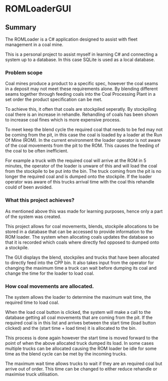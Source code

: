 # ROMLoaderGUI

## Summary
The ROMLoader is a C# application designed to assist with fleet management in a coal mine.  

This is a personal project to assist myself in learning C# and connecting a system up to 
a database.  In this case SQLite is used as a local database.

### Problem scope

Coal mines produce a product to a specific spec, however the coal seams in a deposit
may not meet these requirements alone.  By blending different seams together through 
feeding coals into the Coal Processing Plant in a set order the product specification 
can be met.

To achieve this, it often that coals are stockpiled seperatly.  By stockpiling coal
there is an increase in rehandle.  Rehandling of coals has been shown to increase 
coal fines which is more expensive process.  

To meet keep the blend cycle the required coal that needs to be fed may not be coming
from the pit, in this case the coal is loaded by a loader at the Run Of Mine (ROM).
In the current environment the loader operator is not aware of the coal movements from 
the pit to the ROM.  This causes the feeding of the coal to be often inefficient.

For example a truck with the required coal will arrive at the ROM in 5 minutes, the operator
of the loader is unware of this and will load the coal from the stockpile to be put into the bin.
The truck coming from the pit is no longer the required coal and is dumped onto the stockpile.
If the loader operator was aware of this trucks arrival time with the coal this rehandle could of been
avoided.

### What this project achieves?

As mentioned above this was made for learning purposes, hence only a part of the system was 
created.

This project allows for coal movements, blends, stockpile allocations to be stored in a database
that can be accessed to provide information to the ROM loader.  The system when allocating coals
updates the database so that it is recorded which coals where directly fed opposed to dumped onto
a stockpile.


The GUI displays the blend, stockpiles and trucks that have been allocated to directly feed into the
CPP bin.  It also takes input from the operator for changing the maximum time a truck can wait before
dumping its coal and change the time for the loader to load coal.


### How coal movements are allocated.
The system allows the loader to determine the maximum wait time, the required time to load coal.

When the load coal button is clicked, the system will make a call to the database getting all 
coal movements that are coming from the pit.  If the required coal is in this list and arrives between
the start time (load button clicked) and the (start time + load time) it is allocated to the bin.

This process is done again however the start time is moved forward to the point of when the above 
allocated truck dumped its load.  In some cases multiple trucks can be allocated causing the ROM
loader be idle for some time as the blend cycle can be met by the incoming trucks.

The maximum wait time allows trucks to wait if they are an required coal but arrive out of order.
This time can be changed to either reduce rehandle or maximise truck utilisation.